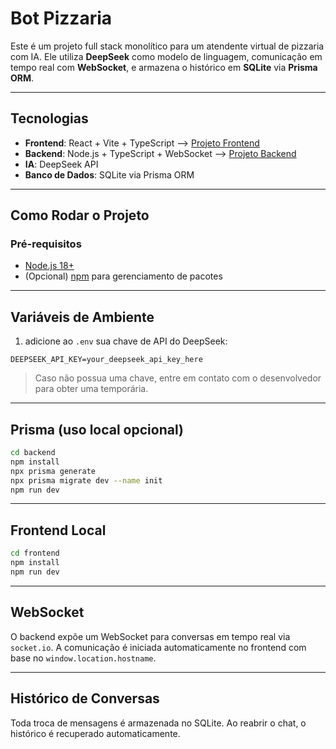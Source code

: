 # Bot Pizzaria

Este é um projeto full stack monolítico para um atendente virtual de pizzaria com IA. Ele utiliza **DeepSeek** como modelo de linguagem, comunicação em tempo real com **WebSocket**, e armazena o histórico em **SQLite** via **Prisma ORM**.

---

## Tecnologias

- **Frontend**: React + Vite + TypeScript --> [Projeto Frontend](https://github.com/lukastff/chat-bot-pizzaria/)
- **Backend**: Node.js + TypeScript + WebSocket --> [Projeto Backend](https://github.com/lukastff/chat-bot-pizzaria-backend)
- **IA**: DeepSeek API
- **Banco de Dados**: SQLite via Prisma ORM

---

## Como Rodar o Projeto

### Pré-requisitos

- [Node.js 18+](https://nodejs.org/)
- (Opcional) [npm](https://npm.io/) para gerenciamento de pacotes

---


##  Variáveis de Ambiente

1. adicione ao `.env` sua chave de API do DeepSeek:

```env
DEEPSEEK_API_KEY=your_deepseek_api_key_here
```

> Caso não possua uma chave, entre em contato com o desenvolvedor para obter uma temporária.

---

## Prisma (uso local opcional)

```bash
cd backend
npm install
npx prisma generate
npx prisma migrate dev --name init
npm run dev
```

---

##  Frontend Local

```bash
cd frontend
npm install
npm run dev
```

---

## WebSocket

O backend expõe um WebSocket para conversas em tempo real via `socket.io`. A comunicação é iniciada automaticamente no frontend com base no `window.location.hostname`.

---

## Histórico de Conversas

Toda troca de mensagens é armazenada no SQLite. Ao reabrir o chat, o histórico é recuperado automaticamente.



